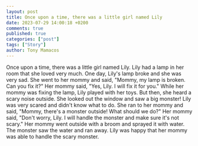 ```yaml
---
layout: post
title: Once upon a time, there was a little girl named Lily
date: 2023-07-29 14:00:18 +0200
comments: true
published: true
categories: ["post"]
tags: ["Story"]
author: Tony Mamacos
---
```

Once upon a time, there was a little girl named Lily. Lily had a lamp in her room that she loved very much. One day, Lily's lamp broke and she was very sad. She went to her mommy and said, "Mommy, my lamp is broken. Can you fix it?" Her mommy said, "Yes, Lily. I will fix it for you."
While her mommy was fixing the lamp, Lily played with her toys. But then, she heard a scary noise outside. She looked out the window and saw a big monster! Lily was very scared and didn't know what to do. She ran to her mommy and said, "Mommy, there's a monster outside! What should we do?"
Her mommy said, "Don't worry, Lily. I will handle the monster and make sure it's not scary." Her mommy went outside with a broom and sprayed it with water. The monster saw the water and ran away. Lily was happy that her mommy was able to handle the scary monster.
